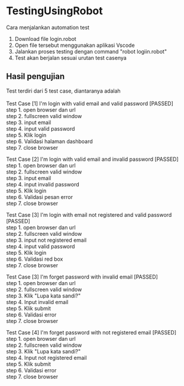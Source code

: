 # TestingUsingRobot

Cara menjalankan automation test
1. Download file login.robot
2. Open file tersebut menggunakan aplikasi Vscode
3. Jalankan proses testing dengan command "robot logiin.robot"
4. Test akan berjalan sesuai urutan test casenya

Hasil pengujian
---------------

Test terdiri dari 5 test case, diantaranya adalah <br> <br>
Test Case [1] I'm login with valid email and valid password [PASSED] <br>
step 1. open browser dan url <br>
step 2. fullscreen valid window <br>
step 3. input email <br>
step 4. input valid password <br>
step 5. Klik login <br>
step 6. Validasi halaman dashboard <br>
step 7. close browser <br>

Test Case [2] I'm login with valid email and invalid password [PASSED] <br>
step 1. open browser dan url <br>
step 2. fullscreen valid window <br>
step 3. input email <br>
step 4. input invalid password <br>
step 5. Klik login <br>
step 6. Validasi pesan error <br>
step 7. close browser <br>

Test Case [3] I'm login with email not registered and valid password [PASSED] <br>
step 1. open browser dan url <br>
step 2. fullscreen valid window <br>
step 3. input not registered email <br>
step 4. input valid password <br>
step 5. Klik login <br>
step 6. Validasi red box <br>
step 7. close browser <br>

Test Case [3] I'm forget password with invalid email [PASSED] <br>
step 1. open browser dan url <br>
step 2. fullscreen valid window <br>
step 3. Klik "Lupa kata sandi?" <br>
step 4. Input invalid email <br>
step 5. Klik submit <br>
step 6. Validasi error <br>
step 7. close browser <br>

Test Case [4] I'm forget password with not registered email [PASSED] <br>
step 1. open browser dan url <br> 
step 2. fullscreen valid window <br>
step 3. Klik "Lupa kata sandi?" <br>
step 4. Input not registered email <br>
step 5. Klik submit <br>
step 6. Validasi error <br>
step 7. close browser <br>
